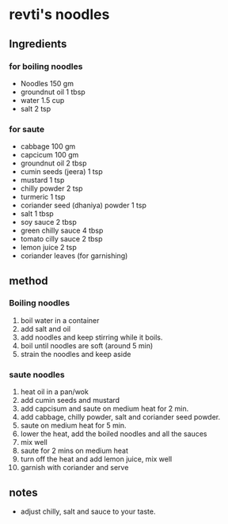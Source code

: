 # revti's noodles

## Ingredients

### for boiling noodles

* Noodles 150 gm
* groundnut oil 1 tbsp
* water 1.5 cup
* salt 2 tsp

### for saute

* cabbage 100 gm
* capcicum 100 gm
* groundnut oil 2 tbsp
* cumin seeds (jeera) 1 tsp 
* mustard 1 tsp
* chilly powder 2 tsp
* turmeric 1 tsp
* coriander seed (dhaniya) powder 1 tsp
* salt 1 tbsp
* soy sauce 2 tbsp
* green chilly sauce 4 tbsp
* tomato cilly sauce 2 tbsp
* lemon juice 2 tsp
* coriander leaves (for garnishing)

## method

### Boiling noodles

1. boil water in a container
2. add salt and oil
3. add noodles and keep stirring while it boils.
4. boil until noodles are soft (around 5 min)
5. strain the noodles and keep aside

### saute noodles

1. heat oil in a pan/wok
2. add cumin seeds and mustard
3. add capcisum and saute on medium heat for 2 min.
4. add cabbage, chilly powder, salt and coriander seed powder.
5. saute on medium heat for 5 min.
6. lower the heat, add the boiled noodles and all the sauces
7. mix well
8. saute for 2 mins on medium heat
9. turn off the heat and add lemon juice, mix well
10. garnish with coriander and serve

## notes

* adjust chilly, salt and sauce to your taste.
